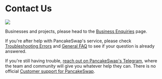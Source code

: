 # Contact Us

![](../.gitbook/assets/docs-masthead-20-.png)

Businesses and projects, please head to the [Business Enquiries](business-partnerships.md) page.

If you're after help with PancakeSwap's service, please check [Troubleshooting Errors](../help/troubleshooting.md) and [General FAQ](../help/faq.md) to see if your question is already answered.

If you're still having trouble, [reach out on PancakeSwap's Telegram](https://t.me/pancakeswap), where the team and community will give you whatever help they can. There is no official [Customer support for PancakeSwap](customer-support.md).

